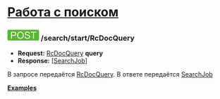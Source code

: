[Работа с поиском](../../index.md)
==================================

### ![POST](../../../../img/post.png) /search/start/RcDocQuery
* **Request:** [RcDocQuery](../../../../types/types.md#rcdocquery) **query**
* **Response:** [[SearchJob](../../../../types/types.md#searchjob)]

В запросе передаётся [RcDocQuery](../../../../types/types.md#rcdocquery). 
В ответе передаётся [SearchJob](../../../../types/types.md#searchjob)

**[Examples](examples/RcDocQuery.md)**